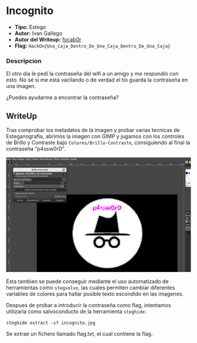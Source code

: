 # Incognito #

- **Tipo:** Estego
- **Autor:** Ivan Gallego
- **Autor del Writeup:** [focab0r](https://github.com/focab0r)
- **Flag:** `HackOn{Una_Caja_Dentro_De_Una_Caja_Dentro_De_Una_Caja}`

### Descripcion ###

El otro día le pedí la contraseña del wifi a un amigo y me respondió con esto. No sé si me está vacilando o de verdad el tío guarda la contraseña en una imagen.

¿Puedes ayudarme a encontrar la contraseña?

## WriteUp ##

Tras comprobar los metadatos de la imagen y probar varias tecnicas de Esteganografia, abrimos la imagen con GIMP y jugamos con los controles de Brillo y Contraste bajo `Colores/Brillo-Contraste`, consiguiendo al final la contraseña "p4ssw0rD".

![Contraseña](images/a.png)

Esta tambien se puede conseguir mediante el uso automatizado de herramientas como `stegsolve`, las cuales permiten cambiar diferentes variables de colores para hallar posible texto escondido en las imagenes.

Despues de probar a introducir la contraseña como flag, intentamos utilizarla como salvoconducto de la herramienta `steghide`:
```
steghide extract -sf incognito.jpg
```
Se extrae un fichero llamado flag.txt, el cual contiene la flag.
